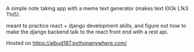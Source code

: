 A simple note taking app with a meme text generator (makes text l0Ok L1k3 ThI5).

meant to practice react + django development skills, and figure out how to make the django backend talk to the react front end with a rest api.

Hosted on https://albud187.pythonanywhere.com/
